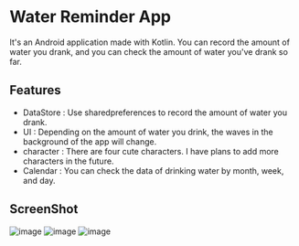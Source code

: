 # Water Reminder App 
It's an Android application made with Kotlin.
You can record the amount of water you drank, and you can check the amount of water you've drank so far.

## Features
* DataStore : Use sharedpreferences to record the amount of water you drank.
* UI : Depending on the amount of water you drink, the waves in the background of the app will change.
* character : There are four cute characters. I have plans to add more characters in the future.
* Calendar : You can check the data of drinking water by month, week, and day.

## ScreenShot
![image](https://github.com/Myeongcheol-shin/waterplant/assets/82868004/40a54200-b5ed-4da3-9ac0-03b16ad81f98)
![image](https://github.com/Myeongcheol-shin/waterplant/assets/82868004/b84c9569-e5ff-4177-bd48-a4f2d2b0abb2)
![image](https://github.com/Myeongcheol-shin/waterplant/assets/82868004/f7a0992e-d2f0-4e04-a445-11da0b7a0d20)


